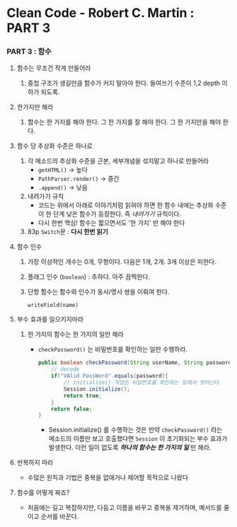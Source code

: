 # Clean Code - Robert C. Martin : PART 3

### PART 3 : 함수

1. 함수는 무조건 작게 만들어라
    1. 중첩 구조가 생길만큼 함수가 커지 말아야 한다. 들여쓰기 수준이 1,2 depth 이하가 되도록.
2. 한가지만 해라
    1. 함수는 한 가지를 해야 한다. 그 한 가지를 잘 해야 한다. 그 한 가지만을 해야 한다.
3. 함수 당 추상화 수준은 하나로
    1. 각 메소드의 추상화 수준을 근본, 세부개념을 섞지말고 하나로 만들어라
        - `getHTML()` → 높다
        - `PathParser.render()` → 중간
        - `.append()` → 낮음
    2. 내려가기 규칙
        - 코드는 위에서 아래로 이야기처럼 읽혀야 하면 한 함수 내에는 추상화 수준이 한 단계 낮은 함수가 등장한다. 즉 *내려가기* 규칙이다.
        - 다시 한번 핵심! 함수는 짧으면서도 '한 가지' 만 해야 한다
    3. 83p `Switch`문 : **다시 한번 읽기**
4. 함수 인수
    1. 가장 이상적인 개수는 0개, 무항이다. 다음은 1개, 2개. 3개 이상은 피한다.
    2. 플래그 인수 (`boolean`) : 추하다. 아주 끔찍한다.
    3. 단항 함수는 함수와 인수가 동사/명사 쌍을 이뤄여 한다.
        
        `writeField(name)`
        
5. 부수 효과를 일으키지마라
    1. 한 가지의 함수는 한 가지의 일만 해라
        - `checkPassword()` 는 비밀번호를 확인하는 일만 수행하라.
            
            ```java
            public boolean checkPassword(String userName, String password){
            	// decode
            	if("VAlid PassWord".equals(password){
            		// initialize() 작업은 비밀번호를 확인하는 일에서 벗어난다
            		Session.initialize();
            		return true;
            	}
            	return false;
            }
            
            ```
            
            - Session.initialize() 를 수행하는 것은 만약 `checkPassword()` 라는 메소드의 이름만 보고 호출했다면 `Session` 이 초기화되는 부수 효과가 발생한다. 이런 일이 없도록 ***하나의 함수는 한 가지의 일*** 만 해라.
6. 반복하지 마라
    - 수많은 원칙과 기법은 중복을 없애거나 제어할 목적으로 나왔다
7. 함수를 어떻게 짜죠?
    - 처음에는 길고 복잡하지만, 다듬고 이름을 바꾸고 중복을 제거하며, 메서드를 줄이고 순서를 바꾼다.